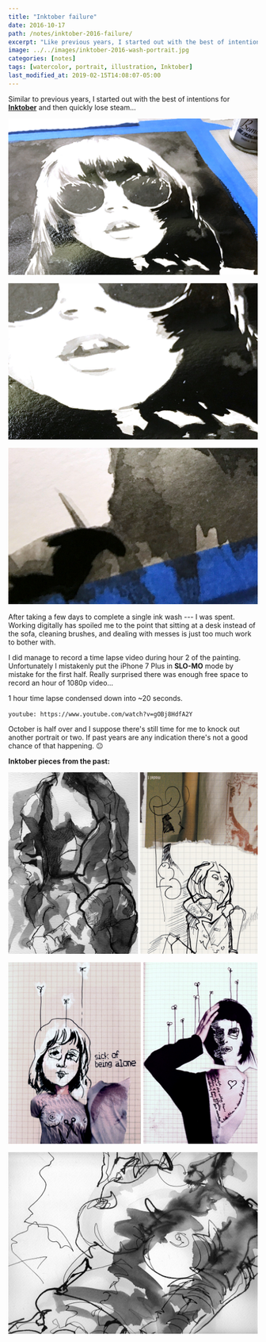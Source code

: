```yaml
---
title: "Inktober failure"
date: 2016-10-17
path: /notes/inktober-2016-failure/
excerpt: "Like previous years, I started out with the best of intentions for Inktober and then quickly lost steam..."
image: ../../images/inktober-2016-wash-portrait.jpg
categories: [notes]
tags: [watercolor, portrait, illustration, Inktober]
last_modified_at: 2019-02-15T14:08:07-05:00
---
```


Similar to previous years, I started out with the best of intentions for [**Inktober**](http://mrjakeparker.com/inktober) and then quickly lose steam...

![Girl in sunglasses ink wash portrait in process detail](../../images/inktober-2016-wash-portrait-process-1.jpg)

![Detail of nose and mouth ink wash portrait](../../images/inktober-2016-wash-portrait-process-2.jpg)

![Ink wash and blue masking tape detail](../../images/inktober-2016-wash-portrait-process-3.jpg)

After taking a few days to complete a single ink wash --- I was spent. Working digitally has spoiled me to the point that sitting at a desk instead of the sofa, cleaning brushes, and dealing with messes is just too much work to bother with.

I did manage to record a time lapse video during hour 2 of the painting. Unfortunately I mistakenly put the iPhone 7 Plus in **SLO-MO** mode by mistake for the first half. Really surprised there was enough free space to record an hour of 1080p video...

1 hour time lapse condensed down into ~20 seconds.

`youtube: https://www.youtube.com/watch?v=gOBj8HdfA2Y`

October is half over and I suppose there's still time for me to knock out another portrait or two. If past years are any indication there's not a good chance of that happening. :neutral_face:

**Inktober pieces from the past:**

![Blind contour drawing of a figure in a robe](../../images/inktober-past-1.jpg)

![Grid paper ink sketches of females](../../images/inktober-past-2.jpg)

![Blind contour ink sketch of a nude woman](../../images/inktober-past-3.jpg)

